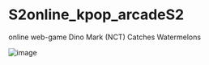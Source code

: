 # S2online_kpop_arcadeS2
online web-game Dino Mark (NCT) Catches Watermelons

![image](https://user-images.githubusercontent.com/62023811/195873113-e362e163-d57b-4927-b720-eb5b92234451.png)
